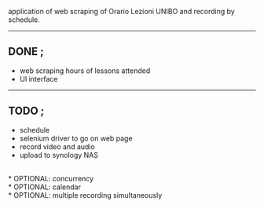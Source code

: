 application of web scraping of Orario Lezioni UNIBO and recording by schedule.

<hr />

## DONE ;

* web scraping hours of lessons attended<br/>
* UI interface<br/>

<hr />

## TODO ;
* schedule<br />
* selenium driver to go on web page<br/>  
* record video and audio<br/>
* upload to synology NAS<br/> 
<br/>
* OPTIONAL: concurrency<br/>
* OPTIONAL: calendar<br/>
* OPTIONAL: multiple recording simultaneously<br/>

